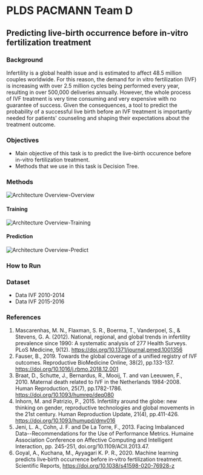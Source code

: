 # **PLDS PACMANN Team D**
## **Predicting live-birth occurrence before in-vitro fertilization treatment**
### **Background**
Infertility is a global health issue and is estimated to affect 48.5 million couples worldwide. For this reason, the demand for in vitro fertilization (IVF) is increasing with over 2.5 million cycles being performed every year, resulting in over 500,000 deliveries annually. However, the whole process of IVF treatment is very time consuming and very expensive with no guarantee of success. Given the consequences, a tool to predict the probability of a successful live birth before an IVF treatment is importantly needed for patients' counseling and shaping their expectations about the treatment outcome. 
### **Objectives**
* Main objective of this task is to predict the live-birth occurence before in-vitro fertilization treatment.
* Methods that we use in this task is Decision Tree.
### **Methods**
![Architecture Overview-Overview](https://user-images.githubusercontent.com/72263498/181914511-dc7c3969-ddd4-457c-9f3b-e900933a1641.jpg)
#### **Training**
![Architecture Overview-Training](https://user-images.githubusercontent.com/72263498/181915379-91baf13b-39ea-46c1-85a9-0e4a9ff74c37.jpg)
#### **Prediction**
![Architecture Overview-Predict](https://user-images.githubusercontent.com/72263498/181915382-d230f0f1-c1de-49ae-a974-46f7e7417ac9.jpg)
### **How to Run**

### **Dataset**
* Data IVF 2010-2014
* Data IVF 2015-2016
### **References**
1. Mascarenhas, M. N., Flaxman, S. R., Boerma, T., Vanderpoel, S., & Stevens, G. A. (2012).
National, regional, and global trends in infertility prevalence since 1990: A systematic analysis of
277 Health Surveys. PLoS Medicine, 9(12). https://doi.org/10.1371/journal.pmed.1001356
2. Fauser, B., 2019. Towards the global coverage of a unified registry of IVF outcomes.
Reproductive BioMedicine Online, 38(2), pp.133-137. https://doi.org/10.1016/j.rbmo.2018.12.001
3. Braat, D., Schutte, J., Bernardus, R., Mooij, T. and van Leeuwen, F., 2010. Maternal death related
to IVF in the Netherlands 1984-2008. Human Reproduction, 25(7), pp.1782-1786.
https://doi.org/10.1093/humrep/deq080
4. Inhorn, M. and Patrizio, P., 2015. Infertility around the globe: new thinking on gender, reproductive
technologies and global movements in the 21st century. Human Reproduction Update, 21(4),
pp.411-426. https://doi.org/10.1093/humupd/dmv016
5. Jeni, L. A., Cohn, J. F. and De La Torre, F., 2013. Facing Imbalanced Data--Recommendations for
the Use of Performance Metrics. Humaine Association Conference on Affective Computing and
Intelligent Interaction, pp. 245-251, doi.org/10.1109/ACII.2013.47.
6. Goyal, A., Kuchana, M., Ayyagari K. P. R., 2020. Machine learning predicts live‑birth occurrence
before in‑vitro fertilization treatment. Scientific Reports,
https://doi.org/10.1038/s41598-020-76928-z

